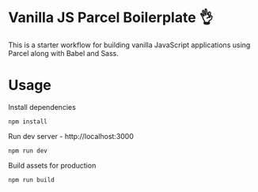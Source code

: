 # Vanilla JS Parcel Boilerplate 👌

This is a starter workflow for building vanilla JavaScript applications using Parcel along with Babel and Sass.

# Usage

Install dependencies

```
npm install
```

Run dev server - http://localhost:3000

```
npm run dev
```

Build assets for production

```
npm run build
```
